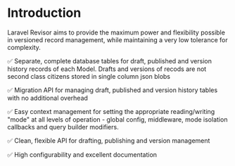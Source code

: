 # Introduction

Laravel Revisor aims to provide the maximum power and flexibility possible in versioned record management, while maintaining a very low tolerance for complexity.&#x20;



✅ Separate, complete database tables for draft, published and version history records of each Model. Drafts and versions of recods are not second class citizens stored in single column json blobs

✅ Migration API for managing draft, published and version history tables with no additional overhead

✅ Easy context management for setting the appropriate reading/writing "mode" at all levels of operation - global config, middleware, mode isolation callbacks and query builder modifiers.

✅ Clean, flexible API for drafting, publishing and version management

✅ High configurability and excellent documentation
